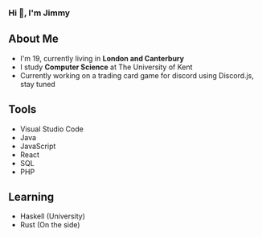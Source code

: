 ### Hi 👋, I'm Jimmy

## About Me
- I'm 19, currently living in **London and Canterbury**
- I study **Computer Science** at The University of Kent
- Currently working on a trading card game for discord using Discord.js, stay tuned

## Tools
- Visual Studio Code
- Java
- JavaScript
- React
- SQL
- PHP
## Learning
- Haskell (University)
- Rust (On the side)
